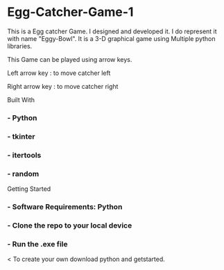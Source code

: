 # Egg-Catcher-Game-1

This is a Egg catcher Game. I designed and developed it. I do represent it with name "Eggy-Bowl". It is a 3-D graphical game using Multiple python libraries.

This Game can be played using arrow keys.

Left arrow key : to move catcher left

Right arrow key : to move catcher right

 Built With
### - Python
### - tkinter
### - itertools
### - random

 Getting Started
### - Software Requirements: Python
### - Clone the repo to your local device
### - Run the .exe file

< To create your own download python and getstarted.
